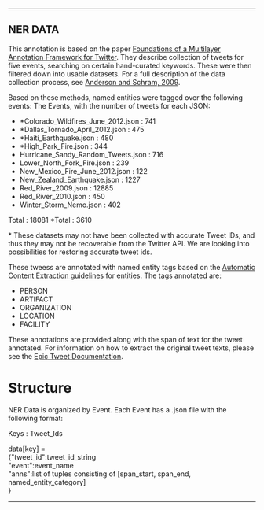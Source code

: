 ---------
NER DATA
---------
This annotation is based on the paper <a href="http://www.lrec-conf.org/proceedings/lrec2012/pdf/1008_Paper.pdf">Foundations of a Multilayer Annotation Framework for Twitter</a>. They describe collection of tweets for five events, searching on certain hand-curated keywords. These were then filtered down into usable datasets. For a full description of the data collection process, see <a href="https://ieeexplore.ieee.org/document/6032533">Anderson and Schram, 2009</a>.

Based on these methods, named entities were tagged over the following events:
The Events, with the number of tweets for each JSON:
<ul>
  <li>*Colorado_Wildfires_June_2012.json : 741</li>
<li>*Dallas_Tornado_April_2012.json : 475</li>
<li>*Haiti_Earthquake.json : 480</li>
<li>*High_Park_Fire.json : 344</li>
<li>Hurricane_Sandy_Random_Tweets.json : 716</li>
<li>Lower_North_Fork_Fire.json : 239</li>
<li>New_Mexico_Fire_June_2012.json : 122</li>
<li>New_Zealand_Earthquake.json : 1227</li>
<li>Red_River_2009.json : 12885</li>
<li>Red_River_2010.json : 450</li>
<li>Winter_Storm_Nemo.json : 402</li>
</ul>

Total : 18081
*Total : 3610

\* These datasets may not have been collected with accurate Tweet IDs, and thus they may not be recoverable from the Twitter API. We are looking into possibilities for restoring
accurate tweet ids.

These tweess are annotated with named entity tags based on the <a href="https://www.ldc.upenn.edu/sites/www.ldc.upenn.edu/files/english-entities-guidelines-v6.6.pdf">Automatic Content Extraction guidelines</a> for entities. The tags annotated are:

<ul>
  <li>PERSON</li>
  <li>ARTIFACT</li>
  <li>ORGANIZATION</li>
  <li>LOCATION</li>
  <li>FACILITY</li>
</ul>
 These annotations are provided along with the span of text for the tweet annotated. For information on how to extract the original tweet texts, please see the <a href="https://github.com/Project-EPIC/epic-annotation/blob/master/Epic%20Tweet%20Documentation.pdf">Epic Tweet Documentation</a>.

# Structure

NER Data is organized by Event. Each Event has a .json file with the
following format:<br/>

Keys : Tweet_Ids<br/>

data[key] = <br/>
  {"tweet_id":tweet_id_string<br/>
  "event":event_name<br/>
  "anns":list of tuples consisting of [span_start, span_end,</br>
  named_entity_category]<br/>
  }

------------------------------------------------------------------------

